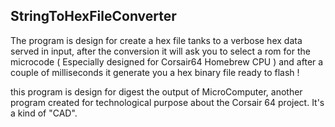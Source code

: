 

## StringToHexFileConverter


The program is design for create a hex file tanks to a verbose hex data served in input, after the conversion it will ask you to select a rom 
for the microcode ( Especially designed for Corsair64 Homebrew CPU  ) and after a couple of milliseconds it generate you a hex binary file ready to flash !


this program is design for digest the output of MicroComputer, another program created for technological purpose about the Corsair 64 project. It's a kind of "CAD". 
